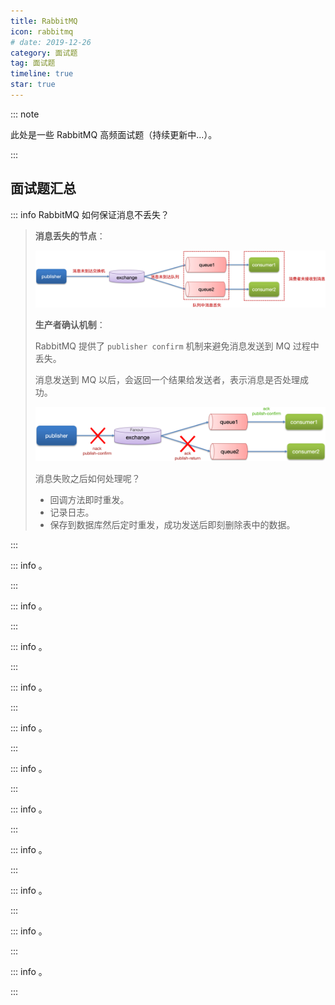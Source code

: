 ```yaml
---
title: RabbitMQ
icon: rabbitmq
# date: 2019-12-26
category: 面试题
tag: 面试题
timeline: true
star: true
---
```


::: note

此处是一些 RabbitMQ 高频面试题（持续更新中...）。

:::

<!-- more -->

## 面试题汇总

::: info RabbitMQ 如何保证消息不丢失？

> **消息丢失的节点**：
>
> ![RabbitMQ消息丢失的场景](./assets/RabbitMQ消息丢失的场景.png)
>
> **生产者确认机制**：
>
> RabbitMQ 提供了 `publisher confirm` 机制来避免消息发送到 MQ 过程中丢失。
>
> 消息发送到 MQ 以后，会返回一个结果给发送者，表示消息是否处理成功。
>
> ![生产者确认机制](./assets/生产者确认机制.png)
>
> 消息失败之后如何处理呢？
>
> - 回调方法即时重发。
> - 记录日志。
> - 保存到数据库然后定时重发，成功发送后即刻删除表中的数据。

:::

::: info 。

>

:::

::: info 。

>

:::

::: info 。

>

:::

::: info 。

>

:::

::: info 。

>

:::

::: info 。

>

:::

::: info 。

>

:::

::: info 。

>

:::

::: info 。

>

:::

::: info 。

>

:::

::: info 。

>

:::
